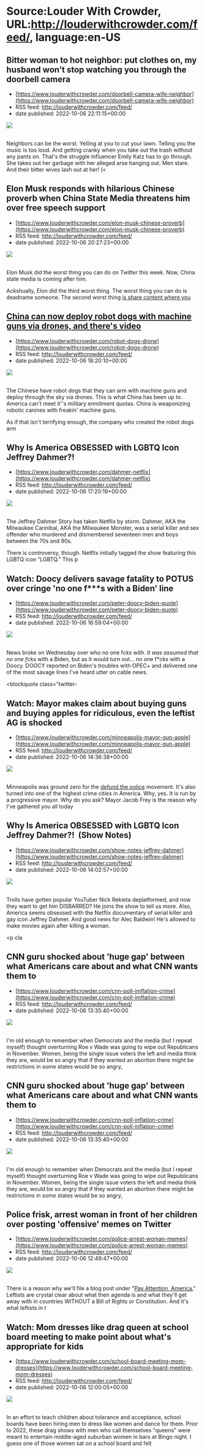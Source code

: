 # Source:Louder With Crowder, URL:http://louderwithcrowder.com/feed/, language:en-US

## Bitter woman to hot neighbor: put clothes on, my husband won't stop watching you through the doorbell camera
 - [https://www.louderwithcrowder.com/doorbell-camera-wife-neighbor](https://www.louderwithcrowder.com/doorbell-camera-wife-neighbor)
 - RSS feed: http://louderwithcrowder.com/feed/
 - date published: 2022-10-06 22:11:15+00:00

<img src="https://www.louderwithcrowder.com/media-library/image.png?id=31876030&amp;width=1245&amp;height=700&amp;coordinates=0%2C0%2C0%2C120" /><br /><br /><p>Neighbors can be the worst. Yelling at you to cut your lawn. Telling you the music is too loud. And getting cranky when you take out the trash without any pants on. That's the struggle influencer Emily Katz has to go through. She takes out her garbage with her alleged arse hanging out. Men stare. And their bitter wives lash out at her! (<

## Elon Musk responds with hilarious Chinese proverb when China State Media threatens him over free speech support
 - [https://www.louderwithcrowder.com/elon-musk-chinese-proverb](https://www.louderwithcrowder.com/elon-musk-chinese-proverb)
 - RSS feed: http://louderwithcrowder.com/feed/
 - date published: 2022-10-06 20:27:23+00:00

<img src="https://www.louderwithcrowder.com/media-library/image.jpg?id=31875468&amp;width=1245&amp;height=700&amp;coordinates=0%2C0%2C0%2C118" /><br /><br /><p>Elon Musk did the worst thing you can do on Twitter this week. Now, China state media is coming after him.</p><p>Ackshually, Elon did the third worst thing. The worst thing you can do is deadname someone. The second worst thing <a href="https://www.louderwithcrowder.com/search/?q=libs+of+tiktok" target="_blank">is share content where you 

## China can now deploy robot dogs with machine guns via drones, and there's video
 - [https://www.louderwithcrowder.com/robot-dogs-drone](https://www.louderwithcrowder.com/robot-dogs-drone)
 - RSS feed: http://louderwithcrowder.com/feed/
 - date published: 2022-10-06 18:20:10+00:00

<img src="https://www.louderwithcrowder.com/media-library/image.png?id=31874981&amp;width=1245&amp;height=700&amp;coordinates=0%2C59%2C0%2C59" /><br /><br /><p>The Chinese have robot dogs that they can arm with machine guns and deploy through the sky via drones. This is what China has been up to. America can't meet it''s military enrollment quotas. China is weaponizing robotic canines with freakin' machine guns.</p><p>As if that isn't terrifying enough, the company who created the robot dogs arm

## Why Is America OBSESSED with LGBTQ Icon Jeffrey Dahmer?!
 - [https://www.louderwithcrowder.com/dahmer-netflix](https://www.louderwithcrowder.com/dahmer-netflix)
 - RSS feed: http://louderwithcrowder.com/feed/
 - date published: 2022-10-06 17:20:19+00:00

<img src="https://www.louderwithcrowder.com/media-library/image.png?id=31874811&amp;width=1200&amp;height=800&amp;coordinates=37%2C0%2C0%2C0" /><br /><br /><p>The Jeffrey Dahmer Story has taken Netflix by storm. Dahmer, AKA the Milwaukee Cannibal, AKA the Milwaukee Monster, was a serial killer and sex offender who murdered and dismembered seventeen men and boys between the 70s and 90s.</p><p>There is controversy, though. Netflix initially tagged the show featuring this LGBTQ icon “LGBTQ.” This p

## Watch: Doocy delivers savage fatality to POTUS over cringe 'no one f***s with a Biden' line
 - [https://www.louderwithcrowder.com/peter-doocy-biden-quote](https://www.louderwithcrowder.com/peter-doocy-biden-quote)
 - RSS feed: http://louderwithcrowder.com/feed/
 - date published: 2022-10-06 16:59:04+00:00

<img src="https://www.louderwithcrowder.com/media-library/image.png?id=31874605&amp;width=1245&amp;height=700&amp;coordinates=0%2C52%2C0%2C154" /><br /><br /><p>News broke on Wednesday over who no one f*cks with. It was assumed that no one f*cks with a Biden, but as it would turn out... no one f*cks with a Doocy. DOOCY reported on Biden's troubles with OPEC+ and delivered one of the most savage lines I've heard utter on cable news.</p><div class="rm-embed embed-media"><blockquote class="twitter-

## Watch: Mayor makes claim about buying guns and buying apples for ridiculous, even the leftist AG is shocked
 - [https://www.louderwithcrowder.com/minneapolis-mayor-gun-apple](https://www.louderwithcrowder.com/minneapolis-mayor-gun-apple)
 - RSS feed: http://louderwithcrowder.com/feed/
 - date published: 2022-10-06 14:36:38+00:00

<img src="https://www.louderwithcrowder.com/media-library/image.png?id=31873706&amp;width=1245&amp;height=700&amp;coordinates=0%2C0%2C0%2C120" /><br /><br /><p>Minneapolis was ground zero for the <a href="https://www.louderwithcrowder.com/toddler-police-officers" target="_blank">defund the police</a> movement. It's also turned into one of the highest crime cities in America. Why, yes. It is run by a progressive mayor. Why do you ask? Mayor Jacob Frey is the reason why I've gathered you all today

## Why Is America OBSESSED with LGBTQ Icon Jeffrey Dahmer?!  (Show Notes)
 - [https://www.louderwithcrowder.com/show-notes-jeffrey-dahmer](https://www.louderwithcrowder.com/show-notes-jeffrey-dahmer)
 - RSS feed: http://louderwithcrowder.com/feed/
 - date published: 2022-10-06 14:02:57+00:00

<img src="https://www.louderwithcrowder.com/media-library/image.jpg?id=31873632&amp;width=1200&amp;height=800&amp;coordinates=0%2C0%2C284%2C0" /><br /><br /><p>Trolls have gotten popular YouTuber Nick Rekieta deplatformed, and now they want to get him DISBARRED? He joins the show to tell us more. Also, America seems obsessed with the Netflix documentary of serial killer and gay icon Jeffrey Dahmer. And good news for Alec Baldwin! He's allowed to make movies again after killing a woman.</p><p cla

## CNN guru shocked about 'huge gap' between what Americans care about and what CNN wants them to
 - [https://www.louderwithcrowder.com/cnn-poll-imflation-crime](https://www.louderwithcrowder.com/cnn-poll-imflation-crime)
 - RSS feed: http://louderwithcrowder.com/feed/
 - date published: 2022-10-06 13:35:40+00:00

<img src="https://www.louderwithcrowder.com/media-library/image.png?id=31873125&amp;width=1245&amp;height=700&amp;coordinates=0%2C0%2C0%2C118" /><br /><br /><p>I'm old enough to remember when Democrats and the media (but I repeat myself) thought overturning Roe v Wade was going to wipe out Republicans in November. Women, being the single issue voters the left and media think they are, would be so angry that if they wanted an abortion there might be restrictions in some states would be so angry, 

## CNN guru shocked about 'huge gap' between what Americans care about and what CNN wants them to
 - [https://www.louderwithcrowder.com/cnn-poll-inflation-crime](https://www.louderwithcrowder.com/cnn-poll-inflation-crime)
 - RSS feed: http://louderwithcrowder.com/feed/
 - date published: 2022-10-06 13:35:40+00:00

<img src="https://www.louderwithcrowder.com/media-library/image.png?id=31873125&amp;width=1245&amp;height=700&amp;coordinates=0%2C0%2C0%2C118" /><br /><br /><p>I'm old enough to remember when Democrats and the media (but I repeat myself) thought overturning Roe v Wade was going to wipe out Republicans in November. Women, being the single issue voters the left and media think they are, would be so angry that if they wanted an abortion there might be restrictions in some states would be so angry, 

## Police frisk, arrest woman in front of her children over posting 'offensive' memes on Twitter
 - [https://www.louderwithcrowder.com/police-arrest-woman-memes](https://www.louderwithcrowder.com/police-arrest-woman-memes)
 - RSS feed: http://louderwithcrowder.com/feed/
 - date published: 2022-10-06 12:49:47+00:00

<img src="https://www.louderwithcrowder.com/media-library/image.png?id=31872903&amp;width=1245&amp;height=700&amp;coordinates=0%2C0%2C0%2C118" /><br /><br /><p>There is a reason why we'll file a blog post under "<a href="https://www.louderwithcrowder.com/search/?q=pay+attention+america" target="_blank">Pay Attention, America.</a>" Leftists are crystal clear about what their agenda is and what they'll get away with in countries WITHOUT a Bill of Rights or Constitution. And it's what leftists in t

## Watch: Mom dresses like drag queen at school board meeting to make point about what's appropriate for kids
 - [https://www.louderwithcrowder.com/school-board-meeting-mom-dresses](https://www.louderwithcrowder.com/school-board-meeting-mom-dresses)
 - RSS feed: http://louderwithcrowder.com/feed/
 - date published: 2022-10-06 12:00:05+00:00

<img src="https://www.louderwithcrowder.com/media-library/image.png?id=31872755&amp;width=1245&amp;height=700&amp;coordinates=0%2C0%2C0%2C118" /><br /><br /><p>In an effort to teach children about tolerance and acceptance, school boards have been hiring men to dress like women and dance for them. Prior to 2022, these drag shows with men who call themselves "queens" were meant to entertain middle-aged suburban women in bars at Bingo night. I guess one of those women sat on a school board and felt

